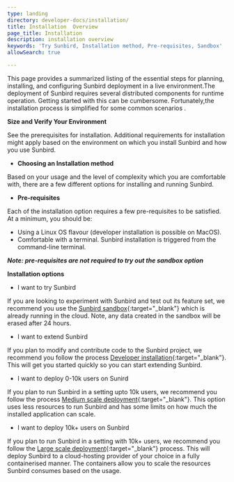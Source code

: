 ```yaml
---
type: landing
directory: developer-docs/installation/
title: Installation  Overview
page_title: Installation
description: installation overview
keywords: 'Try Sunbird, Installation method, Pre-requisites, Sandbox'
allowSearch: true

---
```

This page provides a summarized listing of the essential steps for planning, installing, and configuring Sunbird deployment in a live environment.The deployment of Sunbird requires several distributed components for runtime operation. Getting started with this can be cumbersome. Fortunately,the installation process is simplified for some common scenarios .

**Size and Verify Your Environment**

See the prerequisites for installation. Additional requirements for installation might apply based on the environment on which you install Sunbird and how you use Sunbird.

- **Choosing an Installation method**

Based on your usage and the level of complexity which you are comfortable with, there are a few different options for installing and running Sunbird.

- **Pre-requisites**

Each of the installation option requires a few pre-requisites to be satisfied. 
At a minimum, you should be:

   - Using a Linux OS flavour (developer installation is possible on MacOS).
   - Comfortable with a terminal. Sunbird installation is triggered from the command-line terminal.

***Note: pre-requisites are not required to try out the sandbox option***

**Installation options**

- I want to try Sunbird

If you are looking to experiment with Sunbird and test out its feature set, we recommend you use the [Sunbird sandbox](https://staging.open-sunbird.org/){:target="_blank"} which is already running in the cloud. Note, any data created in the sandbox will be erased after 24 hours.

- I want to extend Sunbird

If you plan to modify and contribute code to the Sunbird project, we recommend you follow the process [Developer installation]( developer-docs/installation/installing_sunbirdon_laptop/){:target="_blank"}. This will get you started quickly so you can start extending Sunbird.

- I want to deploy 0-10k users on Sunird

If you plan to run Sunbird in a setting upto 10k users, we recommend you follow the process [Medium scale deployment](developer-docs/installation/medium_scale_deploy/){:target="_blank"}. This option uses less resources to run Sunbird and has some limits on how much the installed application can scale.
- I want to deploy 10k+ users on Sunbird

If you plan to run Sunbird in a setting with 10k+ users, we recommend you follow the [Large scale deployment](){:target="_blank"} process. 
This will deploy Sunbird to a cloud-hosting provider of your choice in a fully containerised manner. The containers allow you to scale the resources Sunbird consumes based on the usage.

